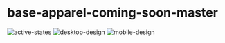 # base-apparel-coming-soon-master

![active-states](https://user-images.githubusercontent.com/121330983/223185908-cdad4511-ebd9-4e33-a9d8-500645ef4495.jpg)
![desktop-design](https://user-images.githubusercontent.com/121330983/223185984-6bc8de99-8049-4223-a2da-8ca2b8a4f76a.jpg)
![mobile-design](https://user-images.githubusercontent.com/121330983/223185949-7b762802-d0e3-4e56-9388-3ae1fc56c0c7.jpg)



